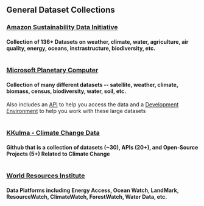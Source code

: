 ## General Dataset Collections

### [Amazon Sustainability Data Initiative](https://registry.opendata.aws/collab/asdi/)
#### Collection of 136+ Datasets on weather, climate, water, agriculture, air quality, energy, oceans, instrastructure, biodiversity, etc.

#
### [Microsoft Planetary Computer](https://planetarycomputer.microsoft.com/catalog)
#### Collection of many different datasets -- satellite, weather, climate, biomass, census, biodiversity, water, soil, etc.
Also includes an [API](https://planetarycomputer.microsoft.com/docs/overview/about) to help you access the data and a [Development Environment](https://pccompute.westeurope.cloudapp.azure.com/compute/hub/login?next=%2Fcompute%2Fhub%2F) to help you work with these large datasets

#
### [KKulma - Climate Change Data](https://github.com/KKulma/climate-change-data)
#### Github that is a collection of datasets (~30), APIs (20+), and Open-Source Projects (5+) Related to Climate Change

#
### [World Resources Institute](https://www.wri.org/data/data-platforms)
#### Data Platforms including Energy Access, Ocean Watch, LandMark, ResourceWatch, ClimateWatch, ForestWatch, Water Data, etc.
